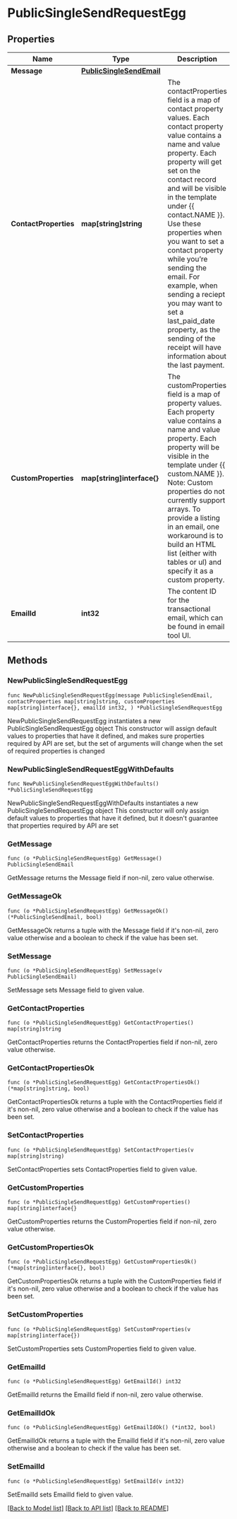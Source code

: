 # PublicSingleSendRequestEgg

## Properties

Name | Type | Description | Notes
------------ | ------------- | ------------- | -------------
**Message** | [**PublicSingleSendEmail**](PublicSingleSendEmail.md) |  | 
**ContactProperties** | **map[string]string** | The contactProperties field is a map of contact property values. Each contact property value contains a name and value property. Each property will get set on the contact record and will be visible in the template under {{ contact.NAME }}. Use these properties when you want to set a contact property while you’re sending the email. For example, when sending a reciept you may want to set a last_paid_date property, as the sending of the receipt will have information about the last payment. | 
**CustomProperties** | **map[string]interface{}** | The customProperties field is a map of property values. Each property value contains a name and value property. Each property will be visible in the template under {{ custom.NAME }}. Note: Custom properties do not currently support arrays. To provide a listing in an email, one workaround is to build an HTML list (either with tables or ul) and specify it as a custom property. | 
**EmailId** | **int32** | The content ID for the transactional email, which can be found in email tool UI. | 

## Methods

### NewPublicSingleSendRequestEgg

`func NewPublicSingleSendRequestEgg(message PublicSingleSendEmail, contactProperties map[string]string, customProperties map[string]interface{}, emailId int32, ) *PublicSingleSendRequestEgg`

NewPublicSingleSendRequestEgg instantiates a new PublicSingleSendRequestEgg object
This constructor will assign default values to properties that have it defined,
and makes sure properties required by API are set, but the set of arguments
will change when the set of required properties is changed

### NewPublicSingleSendRequestEggWithDefaults

`func NewPublicSingleSendRequestEggWithDefaults() *PublicSingleSendRequestEgg`

NewPublicSingleSendRequestEggWithDefaults instantiates a new PublicSingleSendRequestEgg object
This constructor will only assign default values to properties that have it defined,
but it doesn't guarantee that properties required by API are set

### GetMessage

`func (o *PublicSingleSendRequestEgg) GetMessage() PublicSingleSendEmail`

GetMessage returns the Message field if non-nil, zero value otherwise.

### GetMessageOk

`func (o *PublicSingleSendRequestEgg) GetMessageOk() (*PublicSingleSendEmail, bool)`

GetMessageOk returns a tuple with the Message field if it's non-nil, zero value otherwise
and a boolean to check if the value has been set.

### SetMessage

`func (o *PublicSingleSendRequestEgg) SetMessage(v PublicSingleSendEmail)`

SetMessage sets Message field to given value.


### GetContactProperties

`func (o *PublicSingleSendRequestEgg) GetContactProperties() map[string]string`

GetContactProperties returns the ContactProperties field if non-nil, zero value otherwise.

### GetContactPropertiesOk

`func (o *PublicSingleSendRequestEgg) GetContactPropertiesOk() (*map[string]string, bool)`

GetContactPropertiesOk returns a tuple with the ContactProperties field if it's non-nil, zero value otherwise
and a boolean to check if the value has been set.

### SetContactProperties

`func (o *PublicSingleSendRequestEgg) SetContactProperties(v map[string]string)`

SetContactProperties sets ContactProperties field to given value.


### GetCustomProperties

`func (o *PublicSingleSendRequestEgg) GetCustomProperties() map[string]interface{}`

GetCustomProperties returns the CustomProperties field if non-nil, zero value otherwise.

### GetCustomPropertiesOk

`func (o *PublicSingleSendRequestEgg) GetCustomPropertiesOk() (*map[string]interface{}, bool)`

GetCustomPropertiesOk returns a tuple with the CustomProperties field if it's non-nil, zero value otherwise
and a boolean to check if the value has been set.

### SetCustomProperties

`func (o *PublicSingleSendRequestEgg) SetCustomProperties(v map[string]interface{})`

SetCustomProperties sets CustomProperties field to given value.


### GetEmailId

`func (o *PublicSingleSendRequestEgg) GetEmailId() int32`

GetEmailId returns the EmailId field if non-nil, zero value otherwise.

### GetEmailIdOk

`func (o *PublicSingleSendRequestEgg) GetEmailIdOk() (*int32, bool)`

GetEmailIdOk returns a tuple with the EmailId field if it's non-nil, zero value otherwise
and a boolean to check if the value has been set.

### SetEmailId

`func (o *PublicSingleSendRequestEgg) SetEmailId(v int32)`

SetEmailId sets EmailId field to given value.



[[Back to Model list]](../README.md#documentation-for-models) [[Back to API list]](../README.md#documentation-for-api-endpoints) [[Back to README]](../README.md)


